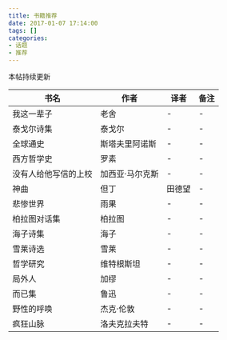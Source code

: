 ```yaml
---
title: 书籍推荐
date: 2017-01-07 17:14:00
tags: []
categories: 
- 话题
- 推荐
---
```


本帖持续更新

| 书名 | 作者 | 译者 | 备注 |
| --- | --- | --- | --- |
| 我这一辈子 | 老舍 | - | - |
| 泰戈尔诗集 | 泰戈尔 | - | - |
| 全球通史 | 斯塔夫里阿诺斯 | - | - |
| 西方哲学史 | 罗素 | - | - |
| 没有人给他写信的上校 | 加西亚·马尔克斯 | - | - |
| 神曲 | 但丁 | 田德望 | - |
| 悲惨世界 | 雨果 | - | - |
| 柏拉图对话集 | 柏拉图 | - | - |
| 海子诗集 | 海子 | - | - |
| 雪莱诗选 | 雪莱 | - | - |
| 哲学研究 | 维特根斯坦 | - | - |
| 局外人 | 加缪 | - | - |
| 而已集 | 鲁迅 | - | - |
| 野性的呼唤 | 杰克·伦敦 | - | - |
| 疯狂山脉 | 洛夫克拉夫特 | - | - |